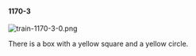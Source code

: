 #### 1170-3
![train-1170-3-0.png](https://github.com/lil-lab/nlvr/raw/master/nlvr/train/images/64/train-1170-3-0.png "train-1170-3-0.png")

There is a box with a yellow square and a yellow circle.